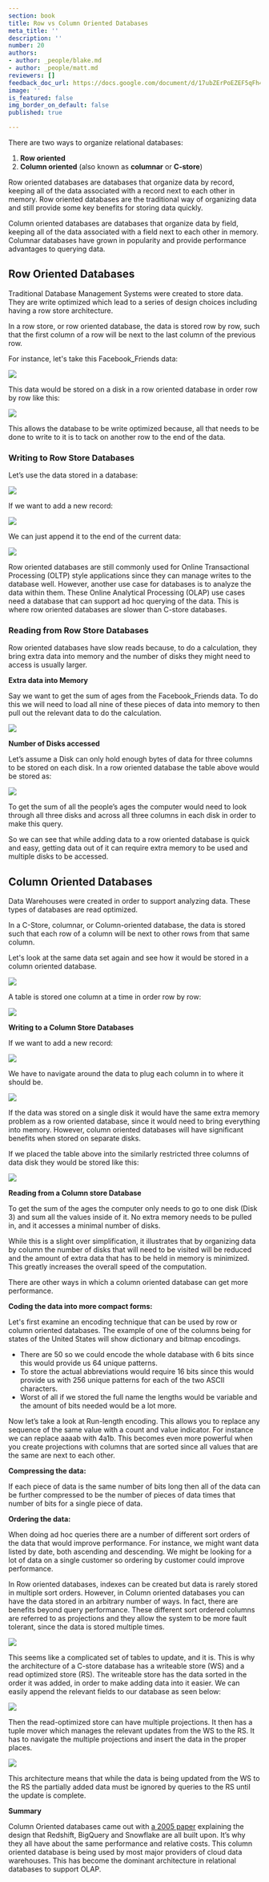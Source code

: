 ```yaml
---
section: book
title: Row vs Column Oriented Databases
meta_title: ''
description: ''
number: 20
authors:
- author: _people/blake.md
- author: _people/matt.md
reviewers: []
feedback_doc_url: https://docs.google.com/document/d/17ubZErPoEZEF5qFh4Ro4mZB0BMewbKZ0MyXDb0ur2hI/edit?usp=sharing
image: ''
is_featured: false
img_border_on_default: false
published: true

---
```

There are two ways to organize relational databases:

1. **Row oriented**
2. **Column oriented** (also known as **columnar** or **C-store**)

Row oriented databases are databases that organize data by record, keeping all of the data associated with a record next to each other in memory. Row oriented databases are the traditional way of organizing data and still provide some key benefits for storing data quickly.

Column oriented databases are databases that organize data by field, keeping all of the data associated with a field next to each other in memory. Columnar databases have grown in popularity and provide performance advantages to querying data.

## **Row Oriented Databases**

Traditional Database Management Systems were created to store data. They are write optimized which lead to a series of design choices including having a row store architecture.

In a row store, or row oriented database, the data is stored row by row, such that the first column of a row will be next to the last column of the previous row.

For instance, let's take this Facebook_Friends data:

![](/assets/images/data-modeling-101/row_vs_col_databases/modeling1.png)

This data would be stored on a disk in a row oriented database in order row by row like this:

![](/assets/images/data-modeling-101/row_vs_col_databases/modeling2.png)

This allows the database to be write optimized because, all that needs to be done to write to it is to tack on another row to the end of the data.

### **Writing to Row Store Databases**

Let’s use the data stored in a database:

![](/assets/images/data-modeling-101/row_vs_col_databases/modeling3.png)

If we want to add a new record:

![](/assets/images/data-modeling-101/row_vs_col_databases/modeling4.png)

We can just append it to the end of the current data:

![](/assets/images/data-modeling-101/row_vs_col_databases/modeling5.png)

Row oriented databases are still commonly used for Online Transactional Processing (OLTP) style applications since they can manage writes to the database well. However, another use case for databases is to analyze the data within them. These Online Analytical Processing (OLAP) use cases need a database that can support ad hoc querying of the data. This is where row oriented databases are slower than C-store databases.

### **Reading from Row Store Databases**

Row oriented databases have slow reads because, to do a calculation, they bring extra data into memory and the number of disks they might need to access is usually larger.

**Extra data into Memory**

Say we want to get the sum of ages from the Facebook_Friends data. To do this we will need to load all nine of these pieces of data into memory to then pull out the relevant data to do the calculation.

![](/assets/images/data-modeling-101/row_vs_col_databases/modeling6.png)

**Number of Disks accessed**

Let’s assume a Disk can only hold enough bytes of data for three columns to be stored on each disk. In a row oriented database the table above would be stored as:

![](/assets/images/data-modeling-101/row_vs_col_databases/modeling7.png)

To get the sum of all the people’s ages the computer would need to look through all three disks and across all three columns in each disk in order to make this query.

So we can see that while adding data to a row oriented database is quick and easy, getting data out of it can require extra memory to be used and multiple disks to be accessed.

## **Column Oriented Databases**

Data Warehouses were created in order to support analyzing data. These types of databases are read optimized.

In a C-Store, columnar, or Column-oriented database, the data is stored such that each row of a column will be next to other rows from that same column.

Let's look at the same data set again and see how it would be stored in a column oriented database.

![](/assets/images/data-modeling-101/row_vs_col_databases/modeling8.png)

A table is stored one column at a time in order row by row:

![](/assets/images/data-modeling-101/row_vs_col_databases/modeling9.png)

**Writing to a Column Store Databases**

If we want to add a new record:

![](/assets/images/data-modeling-101/row_vs_col_databases/modeling10.png)

We have to navigate around the data to plug each column in to where it should be.

![](/assets/images/data-modeling-101/row_vs_col_databases/modeling11.png)

If the data was stored on a single disk it would have the same extra memory problem as a row oriented database, since it would need to bring everything into memory. However, column oriented databases will have significant benefits when stored on separate disks.

If we placed the table above into the similarly restricted three columns of data disk they would be stored like this:

![](/assets/images/data-modeling-101/row_vs_col_databases/modeling12.png)

**Reading from a Column store Database**

To get the sum of the ages the computer only needs to go to one disk (Disk 3) and sum all the values inside of it. No extra memory needs to be pulled in, and it accesses a minimal number of disks.

While this is a slight over simplification, it illustrates that by organizing data by column the number of disks that will need to be visited will be reduced and the amount of extra data that has to be held in memory is minimized. This greatly increases the overall speed of the computation.

There are other ways in which a column oriented database can get more performance.

**Coding the data into more compact forms:**

Let's first examine an encoding technique that can be used by row or column oriented databases. The example of one of the columns being for states of the United States will show dictionary and bitmap encodings.

* There are 50 so we could encode the whole database with 6 bits since this would provide us 64 unique patterns.
* To store the actual abbreviations would require 16 bits since this would provide us with 256 unique patterns for each of the two ASCII characters.
* Worst of all if we stored the full name the lengths would be variable and the amount of bits needed would be a lot more.

Now let’s take a look at Run-length encoding. This allows you to replace any sequence of the same value with a count and value indicator. For instance we can replace aaaab with 4a1b. This becomes even more powerful when you create projections with columns that are sorted since all values that are the same are next to each other.

**Compressing the data:**

If each piece of data is the same number of bits long then all of the data can be further compressed to be the number of pieces of data times that number of bits for a single piece of data.

**Ordering the data:**

When doing ad hoc queries there are a number of different sort orders of the data that would improve performance. For instance, we might want data listed by date, both ascending and descending. We might be looking for a lot of data on a single customer so ordering by customer could improve performance.

In Row oriented databases, indexes can be created but data is rarely stored in multiple sort orders. However, in Column oriented databases you can have the data stored in an arbitrary number of ways. In fact, there are benefits beyond query performance. These different sort ordered columns are referred to as projections and they allow the system to be more fault tolerant, since the data is stored multiple times.

![](/assets/images/data-modeling-101/row_vs_col_databases/modeling13.png)

This seems like a complicated set of tables to update, and it is. This is why the architecture of a C-store database has a writeable store (WS) and a read optimized store (RS). The writeable store has the data sorted in the order it was added, in order to make adding data into it easier. We can easily append the relevant fields to our database as seen below:

![](/assets/images/data-modeling-101/row_vs_col_databases/modeling14.png)

Then the read-optimized store can have multiple projections. It then has a tuple mover which manages the relevant updates from the WS to the RS. It has to navigate the multiple projections and insert the data in the proper places.

![](/assets/images/data-modeling-101/row_vs_col_databases/modeling15.png)

This architecture means that while the data is being updated from the WS to the RS the partially added data must be ignored by queries to the RS until the update is complete.

**Summary**

Column Oriented databases came out with [a 2005 paper](http://people.brandeis.edu/\~nga/papers/VLDB05.pdf) explaining the design that Redshift, BigQuery and Snowflake are all built upon. It’s why they all have about the same performance and relative costs. This column oriented database is being used by most major providers of cloud data warehouses. This has become the dominant architecture in relational databases to support OLAP.
